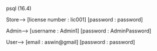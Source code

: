 psql (16.4)

Store--> 
[license number : lic001]
[password : password]

Admin-->
[username : Admin1]
[password : AdminPassword]

User-->
[email : aswin@gmail]
[password : password]

